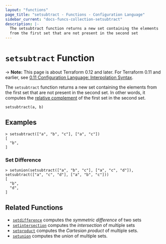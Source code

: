 ```yaml
---
layout: "functions"
page_title: "setsubtract - Functions - Configuration Language"
sidebar_current: "docs-funcs-collection-setsubtract"
description: |-
  The setsubtract function returns a new set containing the elements
  from the first set that are not present in the second set
---
```


# `setsubtract` Function

-> **Note:** This page is about Terraform 0.12 and later. For Terraform 0.11 and
earlier, see
[0.11 Configuration Language: Interpolation Syntax](../../configuration-0-11/interpolation.html).

The `setsubtract` function returns a new set containing the elements from the first set that are not present in the second set. In other words, it computes the
[relative complement](https://en.wikipedia.org/wiki/Complement_(set_theory)#Relative_complement) of the first set in the second set.

```hcl
setsubtract(a, b)
```

## Examples

```
> setsubtract(["a", "b", "c"], ["a", "c"])
[
  "b",
]
```

### Set Difference

```
> setunion(setsubtract(["a", "b", "c"], ["a", "c", "d"]), setsubtract(["a", "c", "d"], ["a", "b", "c"]))
[
  "b",
  "d",
]
```


## Related Functions

* [`setdifference`](./setdifference.html) computes the _symmetric difference_ of two sets
* [`setintersection`](./setintersection.html) computes the _intersection_ of multiple sets
* [`setproduct`](./setproduct.html) computes the _Cartesian product_ of multiple
  sets.
* [`setunion`](./setunion.html) computes the _union_ of
  multiple sets.

